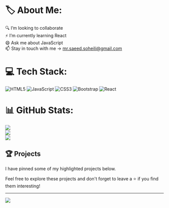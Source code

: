 # 🏷️ About Me:
🔍️ I’m looking to collaborate<br>⚡ I’m currently learning React<br>😄 Ask me about JavaScript<br>📫 Stay in touch with me -> mr.saeed.soheili@gmail.com


# 💻 Tech Stack:
![HTML5](https://img.shields.io/badge/html5-%23E34F26.svg?style=for-the-badge&logo=html5&logoColor=white) ![JavaScript](https://img.shields.io/badge/javascript-%23323330.svg?style=for-the-badge&logo=javascript&logoColor=%23F7DF1E) ![CSS3](https://img.shields.io/badge/css3-%231572B6.svg?style=for-the-badge&logo=css3&logoColor=white) ![Bootstrap](https://img.shields.io/badge/bootstrap-%23563D7C.svg?style=for-the-badge&logo=bootstrap&logoColor=white) ![React](https://img.shields.io/badge/react-%2320232a.svg?style=for-the-badge&logo=react&logoColor=%2361DAFB)
# 📊 GitHub Stats:
![](https://github-readme-stats.vercel.app/api?username=SaeedSoheili&theme=default&hide_border=true&include_all_commits=true&count_private=false)<br/>
![](https://github-readme-streak-stats.herokuapp.com/?user=SaeedSoheili&theme=default&hide_border=true)<br/>
![](https://github-readme-stats.vercel.app/api/top-langs/?username=SaeedSoheili&theme=default&hide_border=true&include_all_commits=true&count_private=false&layout=compact)

## 🏆 Projects
I have pinned some of my highlighted projects below.

Feel free to explore these projects and don't forget to leave a ⭐ if you find them interesting!

---
[![](https://visitcount.itsvg.in/api?id=SaeedSoheili&icon=0&color=12)](https://visitcount.itsvg.in)
